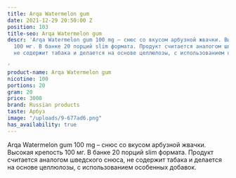 ```yaml
---
title: Arqa Watermelon gum
date: 2021-12-29 20:50:00 Z
position: 103
title-seo: Arqa Watermelon gum
descr: 'Arqa Watermelon gum 100 mg – снюс со вкусом арбузной жвачки. Высокая крепость
  100 мг. В банке 20 порций slim формата. Продукт считается аналогом шведского снюса,
  не содержит табака и делается на основе целлюлозы, с использованием особенных добавок.

'
product-name: Arqa Watermelon gum
nicotine: 100
portions: 20
gram: 20
price: 3000
brand: Russian products
taste: Арбуз
image: "/uploads/9-677ad6.png"
has_availability: true
---
```


Arqa Watermelon gum 100 mg – снюс со вкусом арбузной жвачки. Высокая крепость 100 мг. В банке 20 порций slim формата. Продукт считается аналогом шведского снюса, не содержит табака и делается на основе целлюлозы, с использованием особенных добавок.
